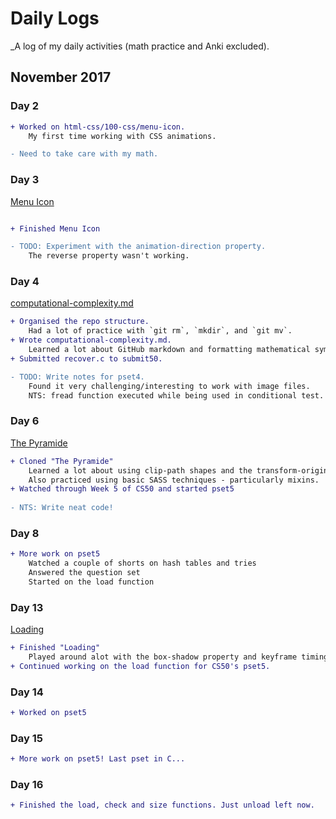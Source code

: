 # Daily Logs

_A log of my daily activities (math practice and Anki excluded).

## November 2017
### Day 2
```diff
+ Worked on html-css/100-css/menu-icon.
    My first time working with CSS animations.

- Need to take care with my math.
```
### Day 3
[Menu Icon](https://codepen.io/elloo/full/wPaLwy/)
```diff

+ Finished Menu Icon

- TODO: Experiment with the animation-direction property. 
    The reverse property wasn't working.
```

### Day 4
[computational-complexity.md](notes/computational-complexity.md)
```diff
+ Organised the repo structure.
    Had a lot of practice with `git rm`, `mkdir`, and `git mv`.
+ Wrote computational-complexity.md.
    Learned a lot about GitHub markdown and formatting mathematical symbols.
+ Submitted recover.c to submit50.

- TODO: Write notes for pset4.
    Found it very challenging/interesting to work with image files.
    NTS: fread function executed while being used in conditional test.
```

### Day 6
[The Pyramide](https://codepen.io/elloo/full/dZXXdy/)
```diff
+ Cloned "The Pyramide"
    Learned a lot about using clip-path shapes and the transform-origin property.
    Also practiced using basic SASS techniques - particularly mixins.
+ Watched through Week 5 of CS50 and started pset5
    
- NTS: Write neat code!
```

### Day 8
```diff
+ More work on pset5
    Watched a couple of shorts on hash tables and tries
    Answered the question set
    Started on the load function
```

### Day 13
[Loading](https://codepen.io/elloo/full/mqmjVB/)
```diff
+ Finished "Loading"    
    Played around alot with the box-shadow property and keyframe timing
+ Continued working on the load function for CS50's pset5.
```

### Day 14
```diff
+ Worked on pset5
```

### Day 15
```diff
+ More work on pset5! Last pset in C...
```

### Day 16
```diff
+ Finished the load, check and size functions. Just unload left now.
```